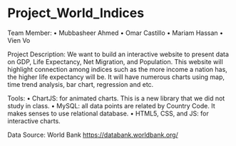 # Project_World_Indices

Team Member:
•	Mubbasheer Ahmed
•	Omar Castillo
•	Mariam Hassan
•	Vien Vo

Project Description:
We want to build an interactive website to present data on GDP, Life Expectancy, Net Migration, and Population.  This website will highlight connection among indices such as the more income a nation has, the higher life expectancy will be.  It will have numerous charts using map, time trend analysis, bar chart, regression and etc.

Tools:
•	ChartJS:  for animated charts.  This is a new library that we did not study in class.
•	MySQL:  all data points are related by Country Code.  It makes senses to use relational database.
•	HTML5, CSS, and JS:  for interactive charts.

Data Source:
World Bank
https://databank.worldbank.org/
